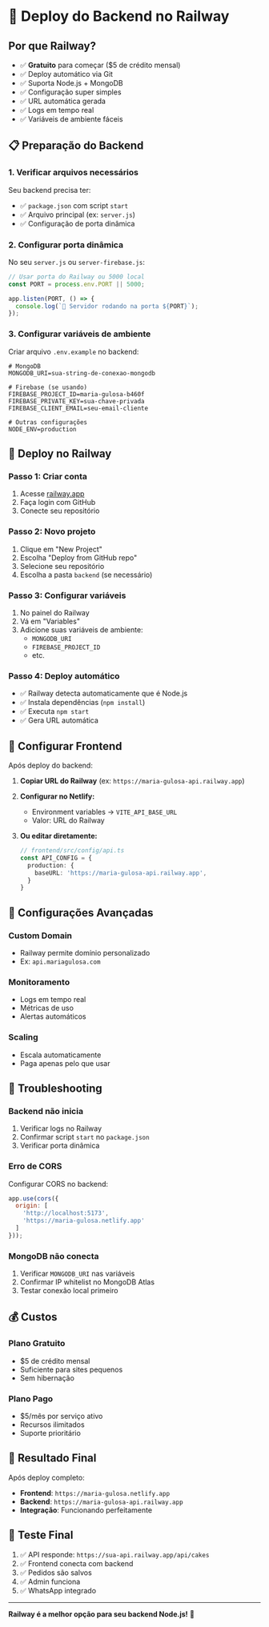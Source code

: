 # 🚀 Deploy do Backend no Railway

## Por que Railway?

- ✅ **Gratuito** para começar ($5 de crédito mensal)
- ✅ Deploy automático via Git
- ✅ Suporta Node.js + MongoDB
- ✅ Configuração super simples
- ✅ URL automática gerada
- ✅ Logs em tempo real
- ✅ Variáveis de ambiente fáceis

## 📋 Preparação do Backend

### 1. Verificar arquivos necessários

Seu backend precisa ter:
- ✅ `package.json` com script `start`
- ✅ Arquivo principal (ex: `server.js`)
- ✅ Configuração de porta dinâmica

### 2. Configurar porta dinâmica

No seu `server.js` ou `server-firebase.js`:

```javascript
// Usar porta do Railway ou 5000 local
const PORT = process.env.PORT || 5000;

app.listen(PORT, () => {
  console.log(`🚀 Servidor rodando na porta ${PORT}`);
});
```

### 3. Configurar variáveis de ambiente

Criar arquivo `.env.example` no backend:
```
# MongoDB
MONGODB_URI=sua-string-de-conexao-mongodb

# Firebase (se usando)
FIREBASE_PROJECT_ID=maria-gulosa-b460f
FIREBASE_PRIVATE_KEY=sua-chave-privada
FIREBASE_CLIENT_EMAIL=seu-email-cliente

# Outras configurações
NODE_ENV=production
```

## 🚀 Deploy no Railway

### Passo 1: Criar conta
1. Acesse [railway.app](https://railway.app)
2. Faça login com GitHub
3. Conecte seu repositório

### Passo 2: Novo projeto
1. Clique em "New Project"
2. Escolha "Deploy from GitHub repo"
3. Selecione seu repositório
4. Escolha a pasta `backend` (se necessário)

### Passo 3: Configurar variáveis
1. No painel do Railway
2. Vá em "Variables"
3. Adicione suas variáveis de ambiente:
   - `MONGODB_URI`
   - `FIREBASE_PROJECT_ID`
   - etc.

### Passo 4: Deploy automático
- ✅ Railway detecta automaticamente que é Node.js
- ✅ Instala dependências (`npm install`)
- ✅ Executa `npm start`
- ✅ Gera URL automática

## 🔗 Configurar Frontend

Após deploy do backend:

1. **Copiar URL do Railway** (ex: `https://maria-gulosa-api.railway.app`)

2. **Configurar no Netlify:**
   - Environment variables → `VITE_API_BASE_URL`
   - Valor: URL do Railway

3. **Ou editar diretamente:**
   ```typescript
   // frontend/src/config/api.ts
   const API_CONFIG = {
     production: {
       baseURL: 'https://maria-gulosa-api.railway.app',
     }
   }
   ```

## 🔧 Configurações Avançadas

### Custom Domain
- Railway permite domínio personalizado
- Ex: `api.mariagulosa.com`

### Monitoramento
- Logs em tempo real
- Métricas de uso
- Alertas automáticos

### Scaling
- Escala automaticamente
- Paga apenas pelo que usar

## 🐛 Troubleshooting

### Backend não inicia
1. Verificar logs no Railway
2. Confirmar script `start` no `package.json`
3. Verificar porta dinâmica

### Erro de CORS
Configurar CORS no backend:
```javascript
app.use(cors({
  origin: [
    'http://localhost:5173',
    'https://maria-gulosa.netlify.app'
  ]
}));
```

### MongoDB não conecta
1. Verificar `MONGODB_URI` nas variáveis
2. Confirmar IP whitelist no MongoDB Atlas
3. Testar conexão local primeiro

## 💰 Custos

### Plano Gratuito
- $5 de crédito mensal
- Suficiente para sites pequenos
- Sem hibernação

### Plano Pago
- $5/mês por serviço ativo
- Recursos ilimitados
- Suporte prioritário

## 🎯 Resultado Final

Após deploy completo:
- **Frontend**: `https://maria-gulosa.netlify.app`
- **Backend**: `https://maria-gulosa-api.railway.app`
- **Integração**: Funcionando perfeitamente

## 📱 Teste Final

1. ✅ API responde: `https://sua-api.railway.app/api/cakes`
2. ✅ Frontend conecta com backend
3. ✅ Pedidos são salvos
4. ✅ Admin funciona
5. ✅ WhatsApp integrado

---

**Railway é a melhor opção para seu backend Node.js!** 🚀 